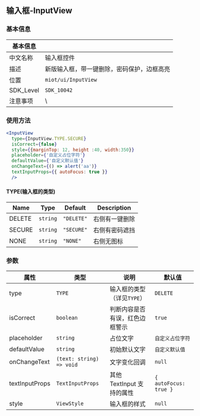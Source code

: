 ## 输入框-InputView

### 基本信息

| 基本信息   |                                           |
| --------- | ----------------------------------------- |
| 中文名称   | 输入框控件                                |
| 描述      |  新版输入框，带一键删除，密码保护，边框高亮      |
| 位置      | `miot/ui/InputView`                      |
| SDK_Level | `SDK_10042`                                |
| 注意事项  | \                                           |

### 使用方法

```jsx
<InputView 
  type={InputView.TYPE.SECURE}
  isCorrect={false}
  style={{marginTop: 12, height :40, width:350}}
  placeholder={'自定义占位字符'}
  defaultValue={'自定义默认值'}
  onChangeText={() => alert('aa')}
  textInputProps={{ autoFocus: true }}
  />
```

#### TYPE(输入框的类型)

| Name      | Type                | Default                            | Description           |
| --------- | ------------------- | ---------------------------------- | --------------------- |
| DELETE    | <code>string</code> | <code>&quot;DELETE&quot;</code>    | 右侧有一键删除          |
| SECURE    | <code>string</code> | <code>&quot;SECURE&quot;</code>    | 右侧有密码遮挡          |
| NONE      | <code>string</code> | <code>&quot;NONE&quot;</code>      | 右侧无图标             |

### 参数

| 属性               | 类型                               | 说明                              | 默认值       |
| ----------------- | ---------------------------------  | -------------------------------- | ----------- |
|type               | <code>TYPE</code>                  |输入框的类型（详见`TYPE`）           |`DELETE`    |
|isCorrect          | <code>boolean</code>               |判断内容是否有误，红色边框警示         |`true`      |
|placeholder        | <code>string</code>                |占位文字                           |`自定义占位字符`|
|defaultValue       | <code>string</code>                |初始默认文字                        |`自定义默认值` |
|onChangeText       | <code>(text: string) => void</code>              | 文字变化回调                       |`null`       |
|textInputProps     | <code>TextInputProps</code>                | 其他 TextInput 支持的属性          |`{ autoFocus: true }` |
|style              | <code>ViewStyle</code>             |输入框的样式                        |`null`         |